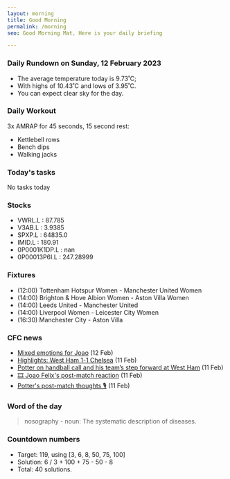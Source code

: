 ```yaml
---
layout: morning
title: Good Morning
permalink: /morning
seo: Good Morning Mat, Here is your daily briefing

---
```


<!-- weather_marker starts -->
### Daily Rundown on Sunday, 12 February 2023

- The average temperature today is 9.73˚C;
- With highs of 10.43˚C and lows of 3.95˚C.
- You can expect clear sky for the day.

<!-- weather_marker ends -->

### Daily Workout
<!-- workout_marker starts -->
3x AMRAP for 45 seconds, 15 second rest:

- Kettlebell rows
- Bench dips
- Walking jacks

<!-- workout_marker ends -->

### Today's tasks
<!-- task_marker starts -->
No tasks today
<!-- task_marker ends -->

### Stocks

<!-- stocks_marker starts -->

- VWRL.L : 87.785
- V3AB.L : 3.9385
- SPXP.L : 64835.0
- IMID.L : 180.91
- 0P0001K1DP.L : nan
- 0P00013P6I.L : 247.28999

<!-- stocks_marker ends -->

### Fixtures

<!-- sports_marker starts -->

<ul>
<li>(12:00) Tottenham Hotspur Women - Manchester United Women</li>
<li>(14:00) Brighton & Hove Albion Women - Aston Villa Women</li>
<li>(14:00) Leeds United - Manchester United</li>
<li>(14:00) Liverpool Women - Leicester City Women</li>
<li>(16:30) Manchester City - Aston Villa</li>
</ul>

<!-- sports_marker ends -->

### CFC news

<!-- cfc_marker starts -->
- [Mixed emotions for Joao](https://chelseafc.com/en/news/article/mixed-emotions-for-joao) (12 Feb)
- [Highlights: West Ham 1-1 Chelsea](https://chelseafc.com/en/video/2min-highlights-west-ham-1-1-chelsea-pl) (11 Feb)
- [Potter on handball call and his team’s step forward at West Ham](https://chelseafc.com/en/news/article/potter-on-handball-call-and-his-teams-step-forward-at-west-ham) (11 Feb)
- [🎞 Joao Felix's post-match reaction](https://chelseafc.com/en/video/joao-felix-post-match-reaction) (11 Feb)
- [Potter's post-match thoughts 🎙](https://chelseafc.com/en/video/potters-post-match-thoughts-west-ham-draw) (11 Feb)

<!-- cfc_marker ends -->

### Word of the day
<!-- word_marker starts -->

 > nosography - noun: The systematic description of diseases.

<!-- word_marker ends -->

### Countdown numbers
<!-- game_marker starts -->

- Target: 119, using [3, 6, 8, 50, 75, 100]
- Solution: 6 / 3 + 100 + 75 - 50 - 8
- Total: 40 solutions.

<!-- game_marker ends -->
